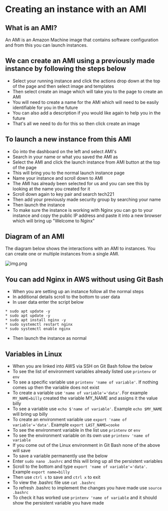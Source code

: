 # Creating an instance with an AMI

## What is an AMI?
An AMI is an Amazon Machine image that contains software configuration and from this you can launch instances.

## We can create an AMI using a previously made instance by following the steps below
* Select your running instance and click the actions drop down at the top of the page and then select image and templates
* Then select create an image which will take you to the page to create an AMI
* You will need to create a name for the AMI which will need to be easily identifiable for you in the future
* You can also add a description if you would like again to help you in the future
* That's all we need to do for this so then click create an image

## To launch a new instance from this AMI
* Go into the dashboard on the left and select AMI's
* Search in your name or what you saved the AMI as
* Select the AMI and click the launch instance from AMI button at the top of the page
* This will bring you to the normal launch instance page
* Name your instance and scroll down to AMI
* The AMI has already been selected for us and you can see this by looking at the name you created for it
* Scroll down again to key pair and search tech221
* Then add your previously made security group by searching your name
* Then launch the instance
* To make sure the instance is working with Nginx you can go to your instance and copy the public IP address and paste it into a new browser which will bring up "Welcome to Nginx"

## Diagram of an AMI
The diagram below shows the interactions with an AMI to instances. You can create one or multiple instances from a single AMI.

![img.png](img.png)

## You can add Nginx in AWS without using Git Bash
* When you are setting up an instance follow all the normal steps
* In additional details scroll to the bottom to user data
* In user data enter the script below
```* #!/bin/bash
* sudo apt update -y
* sudo apt update -y
* sudo apt install nginx -y
* sudo systemctl restart nginx
* sudo systemctl enable nginx
```
* Then launch the instance as normal

## Variables in Linux
* When you are linked into AWS via SSH on Git Bash follow the below
* To see the list of environment variables already listed use ```printenv``` or ```env```
* To see a specific variable use ```printenv 'name of variable'```. If nothing comes up then the variable does not exist
* To create a variable use ```'name of variable'='data'```. For example ```MY_NAME=billy``` created the variable MY_NAME and assigns it the value billy
* To see a variable use ```echo $'name of variable'```. Example ```echo $MY_NAME``` will bring up billy
* To create an environment variable use ```export 'name of variable'='data'```. Example ```export LAST_NAME=cooke```
* To see the environment variable in the list use ```printenv``` or ```env```
* To see the environment variable on its own use ```printenv 'name of variable```
* If you come out of the Linux environment in Git Bash none of the above will save
* To save a variable permanently use the below
* Enter ```sudo nano .bashrc``` and this will bring up all the persistent variables
* Scroll to the bottom and type ```export 'name of variable'='data'```. Example ```export name=billy```
* Then use ```ctrl s``` to save and ```ctrl x``` to exit
* To view the .bashrc file use ```cat .bashrc```
* To refresh .bashrc to implement the changes you have made use ```source .bashrc```
* To check it has worked use ```printenv 'name of variable``` and it should show the persistent variable you have made
